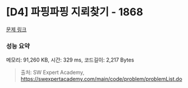 # [D4] 파핑파핑 지뢰찾기 - 1868 

[문제 링크](https://swexpertacademy.com/main/code/problem/problemDetail.do?contestProbId=AV5LwsHaD1MDFAXc) 

### 성능 요약

메모리: 91,260 KB, 시간: 329 ms, 코드길이: 2,217 Bytes



> 출처: SW Expert Academy, https://swexpertacademy.com/main/code/problem/problemList.do
